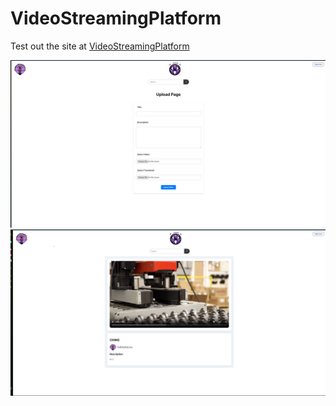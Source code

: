 # VideoStreamingPlatform


Test out the site at [VideoStreamingPlatform](https://video-streaming-platform-web-client-jg5qmt6o5a-uc.a.run.app)

![Main Interface](images/image1.png)
![Main Interface](images/image2.png)